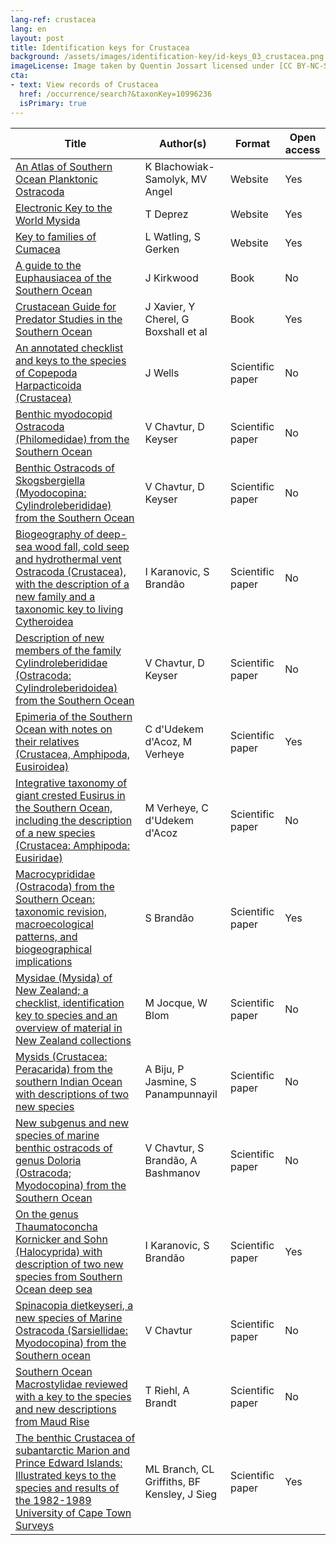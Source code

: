 ```yaml
---
lang-ref: crustacea
lang: en
layout: post
title: Identification keys for Crustacea
background: /assets/images/identification-key/id-keys_03_crustacea.png
imageLicense: Image taken by Quentin Jossart licensed under [CC BY-NC-SA 4.0](https://creativecommons.org/licenses/by-nc-sa/4.0/).
cta:
- text: View records of Crustacea
  href: /occurrence/search?&taxonKey=10996236
  isPrimary: true
---
```


Title | Author(s) | Format | Open access | 
-- | -- | -- | -- | 
[An Atlas of Southern Ocean Planktonic Ostracoda](http://deep.iopan.gda.pl/ostracoda/) | K Blachowiak-Samolyk, MV Angel | Website | Yes | 
[Electronic Key to the World Mysida](http://www.marinespecies.org/aphia.php?p=idkeys_redirect&page=licence&taxon=267&keyid=2) | T Deprez | Website | Yes | 
[Key to families of Cumacea](http://www.marinespecies.org/cumacea/KeyStart.php) | L Watling, S Gerken | Website | Yes | 
[A guide to the Euphausiacea of the Southern Ocean](https://www.worldcat.org/title/guide-to-the-euphausiacea-of-the-southern-ocean/oclc/692381167&referer=brief_results) | J Kirkwood | Book | No | 
[Crustacean Guide for Predator Studies in the Southern Ocean](https://scar.org/scar-library/other-publications/occasional-publications/5465-crustaceans-guide-for-predator-studies-in-the-southern-ocean/file/) | J Xavier, Y Cherel, G Boxshall et al | Book | Yes | 
[An annotated checklist and keys to the species of Copepoda Harpacticoida (Crustacea)](https://doi.org/10.11646/zootaxa.1568.1.1) | J Wells | Scientific paper | No | 
[Benthic myodocopid Ostracoda (Philomedidae) from the Southern Ocean](https://doi.org/10.11646/zootaxa.4141.1.1) | V Chavtur, D Keyser | Scientific paper | No | 
[Benthic Ostracods of Skogsbergiella (Myodocopina: Cylindroleberididae) from the Southern Ocean](https://doi.org/10.11646/zootaxa.4048.4.3) | V Chavtur, D Keyser | Scientific paper | No | 
[Biogeography  of deep-sea wood fall, cold seep and hydrothermal vent Ostracoda  (Crustacea), with the description of a new family and a taxonomic key to  living Cytheroidea](https://www.sciencedirect.com/science/article/abs/pii/S0967064514002616) | I Karanovic, S Brandão | Scientific paper | No | 
[Description of new members of the family Cylindroleberididae (Ostracoda: Cylindroleberidoidea) from the Southern Ocean](https://doi.org/10.11646/zootaxa.4137.3.1) | V Chavtur, D Keyser | Scientific paper | No | 
[Epimeria of the Southern Ocean with notes on their relatives (Crustacea, Amphipoda, Eusiroidea)](https://europeanjournaloftaxonomy.eu/index.php/ejt/article/view/484) | C d'Udekem d'Acoz, M Verheye | Scientific paper | Yes | 
[Integrative  taxonomy of giant crested Eusirus in the Southern Ocean, including the  description of a new species (Crustacea: Amphipoda: Eusiridae)](https://academic.oup.com/zoolinnean/advance-article/doi/10.1093/zoolinnean/zlaa141/6050097?login=true) | M Verheye, C d'Udekem d'Acoz | Scientific paper | No | 
[Macrocyprididae  (Ostracoda) from the Southern Ocean: taxonomic revision,  macroecological patterns, and biogeographical implications](https://academic.oup.com/zoolinnean/article/159/3/567/2623009) | S Brandão | Scientific paper | Yes | 
[Mysidae  (Mysida) of New Zealand; a checklist, identification key to species and  an overview of material in New Zealand collections](https://doi.org/10.11646/zootaxa.2304.1.1) | M Jocque, W Blom | Scientific paper | No |
[Mysids (Crustacea: Peracarida) from the southern Indian Ocean with descriptions of two new species](https://doi.org/10.11646/zootaxa.2652.1.3) | A Biju, P Jasmine, S Panampunnayil | Scientific paper | No | 
[New subgenus and new species of marine benthic ostracods of genus Doloria (Ostracoda; Myodocopina) from the Southern Ocean](https://doi.org/10.11646/zootaxa.3356.1.1) | V Chavtur, S Brandão, A Bashmanov | Scientific paper | No | 
[On the genus Thaumatoconcha Kornicker and Sohn (Halocyprida) with description of two new species from Southern Ocean deep sea](https://hmr.biomedcentral.com/articles/10.1007/s10152-011-0269-9) | I Karanovic, S Brandão | Scientific paper | Yes | 
[Spinacopia dietkeyseri, a new species of Marine Ostracoda (Sarsiellidae: Myodocopina) from the Southern ocean](https://doi.org/10.11646/zootaxa.4093.3.6) | V Chavtur | Scientific paper | No |
[Southern Ocean Macrostylidae reviewed with a key to the species and new descriptions from Maud Rise](https://doi.org/10.11646/zootaxa.3692.1.10) | T Riehl, A Brandt | Scientific paper | No | 
[The benthic Crustacea of subantarctic Marion and Prince Edward Islands:  Illustrated keys to the species and results of the 1982-1989 University of Cape Town Surveys](https://nextcloud.bebif.be/s/BeET6b6xXYfCtt5) | ML Branch, CL Griffiths, BF Kensley, J Sieg | Scientific paper | Yes | 

